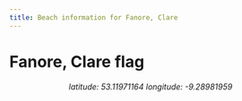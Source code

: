```yaml
---
title: Beach information for Fanore, Clare
---
```

# Fanore, Clare <span class="material-icons blue-flag">flag</span>

<div align="center"><i>latitude: 53.11971164 longitude: -9.28981959</i></div>
